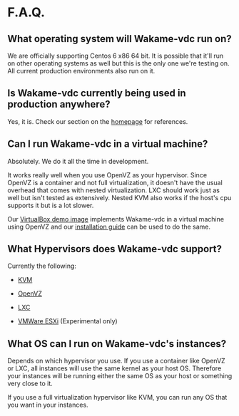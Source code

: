 # F.A.Q.

## What operating system will Wakame-vdc run on?

We are officially supporting Centos 6 x86 64 bit. It is possible that it'll run on other operating systems as well but this is the only one we're testing on. All current production environments also run on it.

## Is Wakame-vdc currently being used in production anywhere?

Yes, it is. Check our section on the [homepage](index.md) for references.

## Can I run Wakame-vdc in a virtual machine?

Absolutely. We do it all the time in development.

It works really well when you use OpenVZ as your hypervisor. Since OpenVZ is a container and not full virtualization, it doesn't have the usual overhead that comes with nested virtualization. LXC should work just as well but isn't tested as extensively. Nested KVM also works if the host's cpu supports it but is a lot slower.

Our [VirtualBox demo image](demo-image.md) implements Wakame-vdc in a virtual machine using OpenVZ and our [installation guide](installation.md) can be used to do the same.

## What Hypervisors does Wakame-vdc support?

Currently the following:

  * [KVM](http://www.linux-kvm.org/page/Main_Page)

  * [OpenVZ](http://openvz.org)

  * [LXC](https://linuxcontainers.org)

  * [VMWare ESXi](http://www.vmware.com/products/esxi-and-esx/overview) (Experimental only)

## What OS can I run on Wakame-vdc's instances?

Depends on which hypervisor you use. If you use a container like OpenVZ or LXC, all instances will use the same kernel as your host OS. Therefore your instances will be running either the same OS as your host or something very close to it.

If you use a full virtualization hypervisor like KVM, you can run any OS that you want in your instances.

